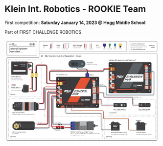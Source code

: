 # Klein Int. Robotics - ROOKIE Team
<p>First competition: <b>Saturday January 14, 2023 @ Hogg Middle School</b></p>
<p>Part of FIRST CHALLENGE ROBOTICS</p> 
<img src="hub.jpg" alt="Basic Hub">
